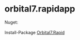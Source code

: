 # orbital7.rapidapp
<div>Nuget:</div>
<div>&nbsp;</div>
<div>Install-Package <a href="https://www.nuget.org/packages/Orbital7.RapidApp">Orbital7.Rapid</a></div>